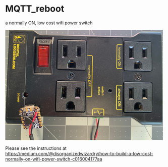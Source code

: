 # MQTT_reboot
a normally ON, low cost wifi power switch

![Image](IOT-relay-switch.jpg)

Please see the instructions at https://medium.com/@disorganizedwizardry/how-to-build-a-low-cost-normally-on-wifi-power-switch-c016004177aa
